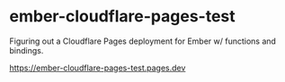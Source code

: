 # ember-cloudflare-pages-test

Figuring out a Cloudflare Pages deployment for Ember w/ functions and bindings.

https://ember-cloudflare-pages-test.pages.dev
